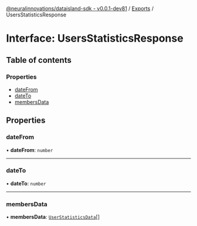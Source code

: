 [@neuralinnovations/dataisland-sdk - v0.0.1-dev81](../../README.md) / [Exports](../modules.md) / UsersStatisticsResponse

# Interface: UsersStatisticsResponse

## Table of contents

### Properties

- [dateFrom](UsersStatisticsResponse.md#datefrom)
- [dateTo](UsersStatisticsResponse.md#dateto)
- [membersData](UsersStatisticsResponse.md#membersdata)

## Properties

### dateFrom

• **dateFrom**: `number`

___

### dateTo

• **dateTo**: `number`

___

### membersData

• **membersData**: [`UserStatisticsData`](UserStatisticsData.md)[]
